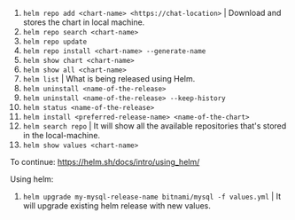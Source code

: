 1. `helm repo add <chart-name> <https://chat-location>` | Download and stores the chart in local machine.
2. `helm repo search <chart-name>`
3. `helm repo update`
4. `helm repo install <chart-name> --generate-name`
5. `helm show chart <chart-name>`
6. `helm show all <chart-name>`
7. `helm list` | What is being released using Helm.
8. `helm uninstall <name-of-the-release>`
9. `helm uninstall <name-of-the-release> --keep-history`
10. `helm status <name-of-the-release>`
11. `helm install <preferred-release-name> <name-of-the-chart>`
12. `helm search repo` | It will show all the available repositories that's stored in the local-machine.
13. `helm show values <chart-name>`

To continue: https://helm.sh/docs/intro/using_helm/

Using helm: 
1. `helm upgrade my-mysql-release-name bitnami/mysql -f values.yml` | It will upgrade existing helm release with new values.
